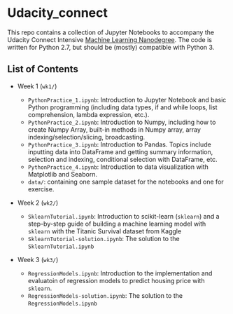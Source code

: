 # Udacity_connect

This repo contains a collection of Jupyter Notebooks to accompany the Udacity Connect Intensive [Machine Learning Nanodegree](https://www.udacity.com/course/machine-learning-engineer-nanodegree--nd009). The code is written for Python 2.7, but should be (mostly) compatible with Python 3.  

## List of Contents 
- Week 1 (`wk1/`)  
	- `PythonPractice_1.ipynb`: Introduction to Jupyter Notebook and basic Python programming (including data types, if and while loops, list comprehension, lambda expression, etc.).    
	- `PythonPractice_2.ipynb`: Introduction to Numpy, including how to create Numpy Array, built-in methods in Numpy array, array indexing/selection/slicing, broadcasting.   
	- `PythonPractice_3.ipynb`: Introduction to Pandas. Topics include inputting data into DataFrame and getting summary information, selection and indexing, conditional selection with DataFrame, etc.  
	- `PythonPractice_4.ipynb`: Introduction to data visualization with Matplotlib and Seaborn.  
	- `data/`: containing one sample dataset for the notebooks and one for exercise.  

- Week 2 (`wk2/`)  
	- `SklearnTutorial.ipynb`: Introduction to scikit-learn (`sklearn`) and a step-by-step guide of building a machine learning model with `sklearn` with the Titanic Survival dataset from Kaggle
	- `SklearnTutorial-solution.ipynb`: The solution to the `SklearnTutorial.ipynb`

- Week 3 (`wk3/`)  
	- `RegressionModels.ipynb`: Introduction to the implementation and evaluatoin of regression models to predict housing price with `sklearn`.    
	- `RegressionModels-solution.ipynb`: The solution to the `RegressionModels.ipynb`


